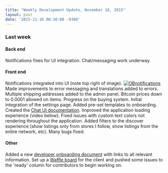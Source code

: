 ```yaml
---
title: "Weekly Development Update, November 16, 2015" 
layout: post
date: '2015-11-16 00:30:00 -0300'
---
```

        
### Last week

#### Back end

Notifications fixes for UI integration. Chat/messaging work underway.

#### Front end

Notifications integrated into UI (note top right of image). [![OBnotifications](OBnotifications.png)](https://blog.openbazaar.org/wp-content/uploads/2015/11/OBnotifications.png) Made improvements to error messaging and translations added to errors. Multiple shipping addresses added to the admin panel. Bitcoin prices down to 0.0001 allowed on items. Progress on the buying system. Initial integration of the settings page. Added pre-set templates to onboarding. Created the [Chat UI documentation](https://redpen.io/czc811ce55b4ea9bab). Improved the application loading experience (video below). Fixed issues with custom text colors not rendering throughout the application. Added filters to the discover experience (show listings only from stores I follow, show listings from the entire network, etc). Many bugs fixed. 

#### Other

Added a new [developer onboarding document](https://github.com/OpenBazaar/OpenBazaar/wiki/06.-Developers) with links to all relevant information. Set up a [Waffle board](https://waffle.io/OpenBazaar/OpenBazaar-Client) for the client and pushed some issues to the 'ready' column for contributors to begin working on.